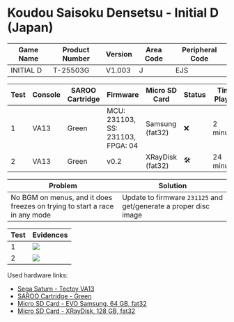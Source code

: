 # Koudou Saisoku Densetsu - Initial D (Japan)

| Game Name | Product Number | Version | Area Code | Peripheral Code |
| --------- | -------------- | ------- | --------- | --------------- |
| INITIAL D | T-25503G       | V1.003  | J         | EJS             |

| Test | Console | SAROO Cartridge | Firmware                          | Micro SD Card    | Status              | Time Played |
| ---- | ------- | --------------- | --------------------------------- | ---------------- | ------------------- | ----------- |
| 1    | VA13    | Green           | MCU: 231103, SS: 231103, FPGA: 04 | Samsung (fat32)  | :x:                 | 2 minutes   |
| 2    | VA13    | Green           | v0.2                              | XRayDisk (fat32) | :hammer_and_wrench: | 24 minutes  |

| Problem                                                                    | Solution                                                         |
| -------------------------------------------------------------------------- | ---------------------------------------------------------------- |
| No BGM on menus, and it does freezes on trying to start a race in any mode | Update to firmware `231125` and get/generate a proper disc image |

| Test | Evidences                                                                                        |
| ---- | ------------------------------------------------------------------------------------------------ |
| 1    | [![](https://img.youtube.com/vi/VCx9LTIXMPQ/0.jpg)](https://www.youtube.com/watch?v=VCx9LTIXMPQ) |
| 2    | [![](https://img.youtube.com/vi/ArkBo2oRFrg/0.jpg)](https://www.youtube.com/watch?v=ArkBo2oRFrg) |

Used hardware links:

- [Sega Saturn - Tectoy VA13](../../../../Info/Consoles/VA13/README.md)
- [SAROO Cartridge - Green](../../../../Info/Cartridges/RetroGameParadiseStore/1.32F/README.md)
- [Micro SD Card - EVO Samsung, 64 GB, fat32](../../../../Info/SdCards/Samsung/64GB/fat32/README.md)
- [Micro SD Card - XRayDisk, 128 GB, fat32](../../../../Info/SdCards/XRayDisk/128GB/fat32/README.md)
